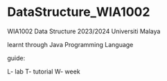 # DataStructure_WIA1002

WIA1002 Data Structure 2023/2024
Universiti Malaya

learnt through Java Programming Language

guide:

L- lab
T- tutorial
W- week
